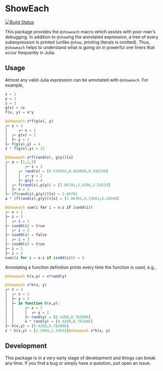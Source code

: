 # ShowEach

[![Build Status](https://travis-ci.org/ti-s/ShowEach.jl.svg?branch=master)](https://travis-ci.org/ti-s/ShowEach.jl)

This package provides the `@showeach` macro which assists with poor man's debugging. In addition to `@show`ing the annotated expression, a tree of every subexpression is printed (unlike `@show`, printing literals is omitted). Thus, `@showeach` helps to understand what is going on in powerful one liners that occur frequently in Julia.

## Usage

Almost any valid Julia expression can be annotated with `@showeach`. For example,

```Julia
x = 1
y = 2
z = 3
g(x) = 2x
f(x, y) = x*y

@showeach z*f(g(x), y)
┌─ z = 3
│     ┌─ x = 1
│  ┌─ g(x) = 2
│  ├─ y = 2
├─ f(g(x),y) = 4
z * f(g(x),y) = 12

@showeach a*f(rand(z), g(y))[x]
┌─ a = [1,2,3]
│        ┌─ z = 3
│     ┌─ rand(z) = [0.516954,0.854899,0.636338]
│     │  ┌─ y = 2
│     ├─ g(y) = 4
│  ┌─ f(rand(z),g(y)) = [2.06781,3.4196,2.54535]
│  ├─ x = 1
├─ (f(rand(z),g(y)))[x] = 2.06781
a * (f(rand(z),g(y)))[x] = [2.06781,4.13563,6.20344]

@showeach sum(i for i = x:z if isodd(i))
┌─ x = 1
├─ z = 3
│  ┌─ i = 1
├─ isodd(i) = true
│  ┌─ i = 2
├─ isodd(i) = false
│  ┌─ i = 3
├─ isodd(i) = true
├─ i = 1
├─ i = 3
sum((i for i = x:z if isodd(i))) = 4
```

Annotating a function definition prints every time the function is used, e.g.,

```Julia
@showeach h(x,y) = x*rand(y)

@showeach z*h(x, y)
┌─ z = 3
│  ┌─ x = 1
│  ├─ y = 2
│  ├─ in function h(x,y):
│  │     ┌─ x = 1
│  │     │  ┌─ y = 2
│  │     ├─ rand(y) = [0.4288,0.781806]
│  │     x * rand(y) = [0.4288,0.781806]
├─ h(x,y) = [0.4288,0.781806]
z * h(x,y) = [1.2864,2.34542]@showeach z*h(x, y)
```

## Development

This package is in a very early stage of development and things can break any time. If you find a bug or simply have a question, just open an issue.

